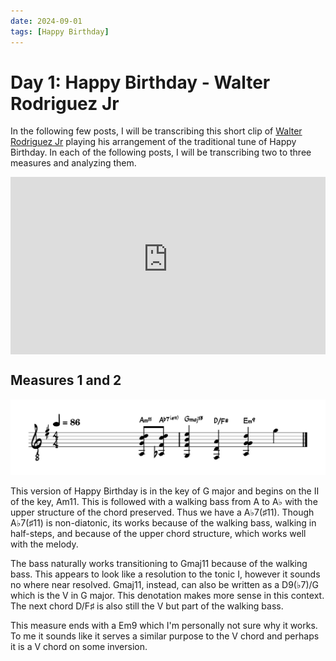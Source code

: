 ```yaml
---
date: 2024-09-01
tags: [Happy Birthday]
---
```



# Day 1: Happy Birthday - Walter Rodriguez Jr
In the following few posts, I will be transcribing this short clip of [Walter Rodriguez Jr](https://www.youtube.com/channel/UC5ENzBQbIGxHdjP-N1ZQgMA) playing his arrangement of the traditional tune of Happy Birthday. In each of the following posts, I will be transcribing two to three measures and analyzing them.

<div align="center" style="position: relative; width: 100%; aspect-ratio: 16/9;">
  <iframe src="https://www.youtube-nocookie.com/embed/zKlmrjApjlg?si=_S-EgEFcFDQ68SMQ" style="position: absolute; top: 0; left: 0; width: 100%; height: 100%;" frameborder="0" allow="accelerometer; autoplay; clipboard-write; encrypted-media; gyroscope; picture-in-picture; web-share" referrerpolicy="strict-origin-when-cross-origin" allowfullscreen title="YouTube video player"></iframe>
</div>





## Measures 1 and 2
![Happy Birthday Measures 1 and 2](../../source/images/happy-birthday/d1-1.svg)

This version of Happy Birthday is in the key of $\text{G}$ major and begins on the $\text{II}$ of the key, $\text{Am}11$. This is followed with a walking bass from $\text{A}$ to $\text{A}\flat$ with the upper structure of the chord preserved. Thus we have a $\text{A}\flat 7(\sharp 11)$. Though $\text{A}\flat 7(\sharp 11)$ is non-diatonic, its works because of the walking bass, walking in half-steps, and because of the upper chord structure, which works well with the melody.

The bass naturally works transitioning to $\text{Gmaj}11$ because of the walking bass. This appears to look like a resolution to the tonic $\text{I}$, however it sounds no where near resolved. $\text{Gmaj}11$, instead, can also be written as a $\text{D9}(\flat7)/\text{G}$ which is the $\text{V}$ in $\text{G}$ major. This denotation makes more sense in this context. The next chord $\text{D}/\text{F}\sharp$ is also still the $\text{V}$ but part of the walking bass.

This measure ends with a $\text{Em}9$ which I'm personally not sure why it works. To me it sounds like it serves a similar purpose to the $\text{V}$ chord and perhaps it is a $\text{V}$ chord on some inversion.


<!--https://giscus.app/-->
<script src="https://giscus.app/client.js"
        data-repo="nathanielisna/nathanielisna.github.io"
        data-repo-id="R_kgDOMrKWXQ"
        data-category="General"
        data-category-id="DIC_kwDOMrKWXc4CiJ00"
        data-mapping="pathname"
        data-strict="0"
        data-reactions-enabled="1"
        data-emit-metadata="0"
        data-input-position="bottom"
        data-theme="preferred_color_scheme"
        data-lang="en"
        crossorigin="anonymous"
        async>
</script>